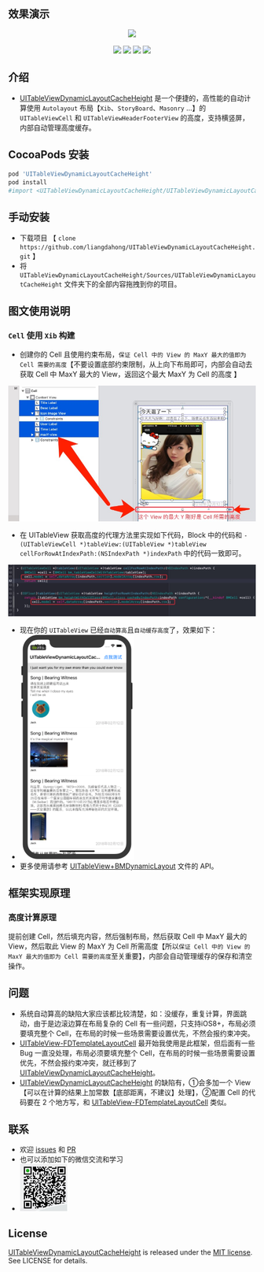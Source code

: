 ## 效果演示

<p align="center">
    <img  width="50%" src="./Images/001.gif"/>
<p/>

<p align="center">
<a href="#"><img src="https://img.shields.io/cocoapods/v/UITableViewDynamicLayoutCacheHeight.svg"></a>
<a href="#"><img src="https://img.shields.io/badge/platform-iOS-red.svg"></a>
<a href="#"><img src="https://img.shields.io/badge/language-Objective--C-orange.svg"></a>
<a href="#"><img src="https://img.shields.io/badge/licenses-MIT-red.svg"></a>
</p>

## 介绍

-  [UITableViewDynamicLayoutCacheHeight](https://github.com/liangdahong/UITableViewDynamicLayoutCacheHeight) 是一个便捷的，高性能的自动计算使用 `Autolayout` 布局【`Xib`、`StoryBoard`、`Masonry` ...】的 `UITableViewCell` 和 `UITableViewHeaderFooterView` 的高度，支持横竖屏，内部自动管理高度缓存。

##  CocoaPods 安装

```ruby
pod 'UITableViewDynamicLayoutCacheHeight'
pod install
#import <UITableViewDynamicLayoutCacheHeight/UITableViewDynamicLayoutCacheHeight.h>
```

##  手动安装

- 下载项目 【 `clone https://github.com/liangdahong/UITableViewDynamicLayoutCacheHeight.git` 】
- 将 `UITableViewDynamicLayoutCacheHeight/Sources/UITableViewDynamicLayoutCacheHeight`  文件夹下的全部内容拖拽到你的项目。

## 图文使用说明

### `Cell` 使用 `Xib` 构建

- 创建你的 Cell 且使用约束布局，`保证 Cell 中的 View 的 MaxY 最大的值即为 Cell 需要的高度`【不要设置底部约束限制，从上向下布局即可，内部会自动去获取 Cell 中 MaxY 最大的 View，返回这个最大 MaxY 为 Cell 的高度 】

![](Images/xib-cell-01.png)


- 在 UITableView 获取高度的代理方法里实现如下代码，Block 中的代码和 `- (UITableViewCell *)tableView:(UITableView *)tableView cellForRowAtIndexPath:(NSIndexPath *)indexPath`  中的代码一致即可。

![](Images/xib-cell-02.png)

- 现在你的 `UITableView`  已经`自动算高`且`自动缓存高度`了，效果如下：
- <img src="Images/xib-cell-03.png" style="zoom:50%;" />
- 更多使用请参考 [UITableView+BMDynamicLayout](<https://github.com/liangdahong/UITableViewDynamicLayoutCacheHeight/blob/master/Sources/UITableViewDynamicLayoutCacheHeight/UITableView%2BBMDynamicLayout.h>) 文件的 API。

## 框架实现原理

### 高度计算原理

提前创建 Cell，然后填充内容，然后强制布局，然后获取 Cell 中 MaxY 最大的 View，然后取此 View 的 MaxY 为 Cell 所需高度【所以`保证 Cell 中的 View 的 MaxY 最大的值即为 Cell 需要的高度`至关重要】，内部会自动管理缓存的保存和清空操作。



## 问题

- 系统自动算高的缺陷大家应该都比较清楚，如：没缓存，重复计算，界面跳动，由于是边滚边算在布局复杂的 Cell 有一些问题，只支持iOS8+，布局必须要填充整个 Cell，在布局的时候一些场景需要设置优先，不然会报约束冲突。
- [UITableView-FDTemplateLayoutCell](https://github.com/forkingdog/UITableView-FDTemplateLayoutCell) 最开始我使用是此框架，但后面有一些 Bug 一直没处理，布局必须要填充整个 Cell，在布局的时候一些场景需要设置优先，不然会报约束冲突，就迁移到了 [UITableViewDynamicLayoutCacheHeight](https://github.com/liangdahong/UITableViewDynamicLayoutCacheHeight)。
- [UITableViewDynamicLayoutCacheHeight](https://github.com/liangdahong/UITableViewDynamicLayoutCacheHeight) 的缺陷有，①会多加一个 View【可以在计算的结果上加常数【底部距离，不建议】处理】，②配置 Cell 的代码要在 2 个地方写，和 [UITableView-FDTemplateLayoutCell](https://github.com/forkingdog/UITableView-FDTemplateLayoutCell) 类似。

## 联系
- 欢迎 [issues](https://github.com/liangdahong/UITableViewDynamicLayoutCacheHeight/issues) 和 [PR](https://github.com/liangdahong/UITableViewDynamicLayoutCacheHeight/pulls)
- 也可以添加如下的微信交流和学习
- <img width="20%" src="Images/wx.jpg"/> 

## License    
[UITableViewDynamicLayoutCacheHeight](https://github.com/liangdahong/UITableViewDynamicLayoutCacheHeight) is released under the [MIT license](LICENSE). See LICENSE for details.
